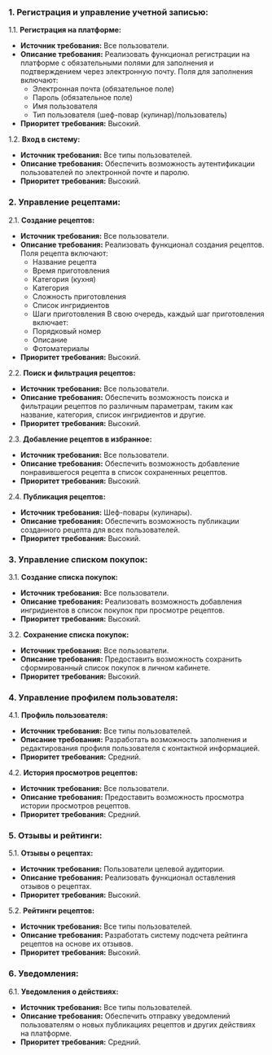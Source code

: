 ### 1. Регистрация и управление учетной записью:

1.1. **Регистрация на платформе:**
- **Источник требования:** Все пользователи.
- **Описание требования:** Реализовать функционал регистрации на платформе с обязательными полями для заполнения и подтверждением через электронную почту. Поля для заполнения включают:
  - Электронная почта (обязательное поле)
  - Пароль (обязательное поле)
  - Имя пользователя
  - Тип пользователя (шеф-повар (кулинар)/пользователь)
- **Приоритет требования:** Высокий.

1.2. **Вход в систему:**
- **Источник требования:** Все типы пользователей.
- **Описание требования:** Обеспечить возможность аутентификации пользователей по электронной почте и паролю.
- **Приоритет требования:** Высокий.

### 2. Управление рецептами:

2.1. **Создание рецептов:**
- **Источник требования:** Все пользователи.
- **Описание требования:** Реализовать функционал создания рецептов. Поля рецепта включают:
  - Название рецепта
  - Время приготовления
  - Категория (кухня)
  - Категория
  - Сложность приготовления
  - Список ингридиентов
  - Шаги приготовления
  В свою очередь, каждый шаг приготовления включает:
  - Порядковый номер
  - Описание
  - Фотоматериалы
- **Приоритет требования:** Высокий.

2.2. **Поиск и фильтрация рецептов:**
- **Источник требования:** Все пользователи.
- **Описание требования:** Обеспечить возможность поиска и фильтрации рецептов по различным параметрам, таким как название, категория, список ингридиентов и другие.
- **Приоритет требования:** Высокий.

2.3. **Добавление рецептов в избранное:**
- **Источник требования:** Все пользователи.
- **Описание требования:** Обеспечить возможность добавление понравившегося рецепта в список сохраненных рецептов.
- **Приоритет требования:** Высокий.

2.4. **Публикация рецептов:**
- **Источник требования:** Шеф-повары (кулинары).
- **Описание требования:** Обеспечить возможность публикации созданного рецепта для всех пользователей.
- **Приоритет требования:** Высокий.

### 3. Управление списком покупок:

3.1. **Создание списка покупок:**
- **Источник требования:** Все пользователи.
- **Описание требования:** Реализовать возможность добавления ингридиентов в список покупок при просмотре рецептов.
- **Приоритет требования:** Высокий.

3.2. **Сохранение списка покупок:**
- **Источник требования:** Все пользователи.
- **Описание требования:** Предоставить возможность сохранить сформированный список покупок в личном кабинете.
- **Приоритет требования:** Высокий.

### 4. Управление профилем пользователя:

4.1. **Профиль пользователя:**
- **Источник требования:** Все типы пользователей.
- **Описание требования:** Разработать возможность заполнения и редактирования профиля пользователя с контактной информацией.
- **Приоритет требования:** Средний.

4.2. **История просмотров рецептов:**
- **Источник требования:** Все пользователи.
- **Описание требования:** Предоставить возможность просмотра истории просмотров рецептов.
- **Приоритет требования:** Средний.

### 5. Отзывы и рейтинги:

5.1. **Отзывы о рецептах:**
- **Источник требования:** Пользователи целевой аудитории.
- **Описание требования:** Реализовать функционал оставления отзывов о рецептах.
- **Приоритет требования:** Высокий.

5.2. **Рейтинги рецептов:**
- **Источник требования:** Все типы пользователей.
- **Описание требования:** Разработать систему подсчета рейтинга рецептов на основе их отзывов.
- **Приоритет требования:** Высокий.

### 6. Уведомления:

6.1. **Уведомления о действиях:**
- **Источник требования:** Все типы пользователей.
- **Описание требования:** Обеспечить отправку уведомлений пользователям о новых публикациях рецептов и других действиях на платформе.
- **Приоритет требования:** Средний.